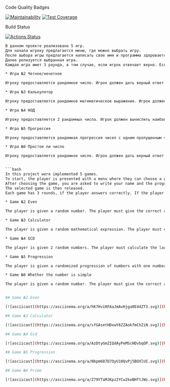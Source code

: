 Code Quality Badges

[![Maintainability](https://api.codeclimate.com/v1/badges/194629cd817f2f1eb564/maintainability)](https://codeclimate.com/github/DashProsh/java-project-61/maintainability)
[![Test Coverage](https://api.codeclimate.com/v1/badges/194629cd817f2f1eb564/test_coverage)](https://codeclimate.com/github/DashProsh/java-project-61/test_coverage)

Build Status

[![Actions Status](https://github.com/DashProsh/java-project-61/actions/workflows/hexlet-check.yml/badge.svg)](https://github.com/DashProsh/java-project-61/actions)


```bash
В данном проекте реализовано 5 игр. 
Для начала игроку предлагается меню, где можно выбрать игру. 
После выбора игры предлагается написать свое имя и программа здоровается. 
Далее релизуется выбранная игра. 
Каждая игра имет 3 раунда, в том случае, если игрок отвечает верно. Если игрок отвечает хотя бы один раз неправильно, игра завершается. 

* Игра №2 Четное/нечетное 

Игроку предоставляется рандомное число. Игрок должен дать верный ответ: "да" или "нет", в зависимостри от того четное число или не четное.  

* Игра №3 Калькулятор 

Игроку предоставляется рандомное математическое выражение. Игрок должен посчитать результат выражения и написать ответ. 

* Игра №4 НОД

Игроку предоставляется 2 рандомных числа. Игрок должен вычислить наибольший общий делитель для данных двух чисел и написать ответ. 

* Игра №5 Прогрессия 

Игроку предоставляется рандомная прогрессия чисел с одним пропущенным числом. Игрок должен написать в ответ пропущенное число в прогрессии. 

* Игра №6 Простое ли число

Игроку предоставляется рандомное число. Игрок должен дать верный ответ: "да" или "нет", в зависимостри от того простое число или нет.```


```bash
In this project were implemented 5 games. 
To start, the player is presented with a menu where they can choose a game. 
After choosing the game, you are asked to write your name and the program is greeted. 
The selected game is then released. 
Each game has 3 rounds, if the player answers correctly. If the player answers wrong even once, the game ends. 

* Game №2 Even

The player is given a random number. The player must give the correct answer: "yes" or "no", depending on that even number or not even.  

* Game №3 Calculator 

The player is given a random mathematical expression. The player must calculate the result of the expression and write the answer. 

* Game №4 GCD

The player is given 2 random numbers. The player must calculate the largest common divisor for these two numbers and write the answer. 

* Game №5 Progression 

The player is given a randomized progression of numbers with one number missed. The player must write back the number missed in the progression. 

* Game №6 Whether the number is simple

The player is given a random number. The player must give the correct answer: "yes" or "no", depending on whether the number is prime or not.```


## Game №2 Even

[![asciicast](https://asciinema.org/a/hK7HviHFAaJmAvHjga0E44ZT3.svg)](https://asciinema.org/a/hK7HviHFAaJmAvHjga0E44ZT3.svg)

## Game №3 Calculator

[![asciicast](https://asciinema.org/a/sfGAsetHDxwY6ZZAokfmChZiN.svg)](https://asciinema.org/a/sfGAsetHDxwY6ZZAokfmChZiN.svg)

## Game №4 Gcd

[![asciicast](https://asciinema.org/a/AzDtyGmZIQdAyPeMScHDvbqOP.svg)](https://asciinema.org/a/AzDtyGmZIQdAyPeMScHDvbqOP.svg)

## Game №5 Progression

[![asciicast](https://asciinema.org/a/Nbpm687D7OyU10QvPj5BOXlUI.svg)](https://asciinema.org/a/Nbpm687D7OyU10QvPj5BOXlUI.svg)

## Game №6 Prime

[![asciicast](https://asciinema.org/a/Z79YTaMJKpz2YCw2keBHftJWz.svg)](https://asciinema.org/a/Z79YTaMJKpz2YCw2keBHftJWz.svg)
